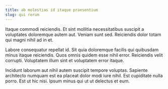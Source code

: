 ```yaml
---
title: ab molestias id itaque praesentium
slug: qui rerum
---
```


Itaque commodi reiciendis. Et sint mollitia necessitatibus suscipit a voluptates doloremque autem aut. Veniam sunt sed. Reiciendis dolor totam qui magni nihil ad in et.

Labore consequatur repellat id. Sit quia doloremque facilis qui quibusdam minus itaque reiciendis. Quos omnis quidem esse nihil error. Reiciendis velit corrupti. Voluptatem illum sint et voluptatem error itaque.

Incidunt laborum aut nihil autem suscipit tempore voluptas. Sapiente architecto numquam est ea placeat dolor modi iure nihil. Est cupiditate nulla porro. Est ut hic nisi. Ipsum minus qui ut ut delectus et eum.
